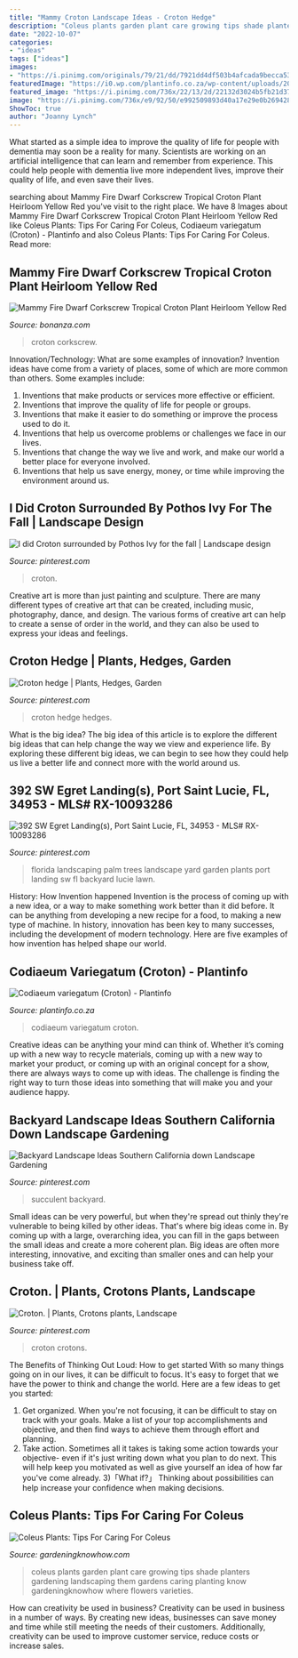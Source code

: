 ```yaml
---
title: "Mammy Croton Landscape Ideas - Croton Hedge"
description: "Coleus plants garden plant care growing tips shade planters gardening landscaping them gardens caring planting know gardeningknowhow where flowers varieties"
date: "2022-10-07"
categories:
- "ideas"
tags: ["ideas"]
images:
- "https://i.pinimg.com/originals/79/21/dd/7921dd4df503b4afcada9becca53a1a8.jpg"
featuredImage: "https://i0.wp.com/plantinfo.co.za/wp-content/uploads/2020/07/Codiaeum-variegatum-flower-scaled.jpg?fit=2560%2C1707&amp;ssl=1"
featured_image: "https://i.pinimg.com/736x/22/13/2d/22132d3024b5fb21d37452c85683a51b--hedges.jpg"
image: "https://i.pinimg.com/736x/e9/92/50/e992509893d40a17e29e0b2694285c42.jpg"
ShowToc: true
author: "Joanny Lynch"
---
```



What started as a simple idea to improve the quality of life for people with dementia may soon be a reality for many. Scientists are working on an artificial intelligence that can learn and remember from experience. This could help people with dementia live more independent lives, improve their quality of life, and even save their lives.

	

		
searching about Mammy Fire Dwarf Corkscrew Tropical Croton Plant Heirloom Yellow Red you've visit to the right place. We have 8 Images about Mammy Fire Dwarf Corkscrew Tropical Croton Plant Heirloom Yellow Red like Coleus Plants: Tips For Caring For Coleus, Codiaeum variegatum (Croton) - Plantinfo and also Coleus Plants: Tips For Caring For Coleus. Read more:
		
    
## Mammy Fire Dwarf Corkscrew Tropical Croton Plant Heirloom Yellow Red

<img loading=lazy src="https://images.bonanzastatic.com/afu/images/a1ee/fa9a/77c1_10544574948/pjimage_-_2021-07-13T144357.592.jpg" onerror="this.onerror=null;this.src='https://tse1.mm.bing.net/th?id=OIP.NnK5mdRSosUZddJHjPAhYAHaHa&amp;pid=15.1';" alt="Mammy Fire Dwarf Corkscrew Tropical Croton Plant Heirloom Yellow Red">

_Source: bonanza.com_

>croton corkscrew. 

	

Innovation/Technology: What are some examples of innovation?
Invention ideas have come from a variety of places, some of which are more common than others. Some examples include:
1. Inventions that make products or services more effective or efficient. 
2. Inventions that improve the quality of life for people or groups. 
3. Inventions that make it easier to do something or improve the process used to do it. 
4. Inventions that help us overcome problems or challenges we face in our lives. 
5. Inventions that change the way we live and work, and make our world a better place for everyone involved. 
6. Inventions that help us save energy, money, or time while improving the environment around us.

    
## I Did Croton Surrounded By Pothos Ivy For The Fall | Landscape Design

<img loading=lazy src="https://i.pinimg.com/originals/4e/a8/d2/4ea8d250bf4b8593448b3fb8282c35ac.jpg" onerror="this.onerror=null;this.src='https://tse2.mm.bing.net/th?id=OIP.5xCWBqrBnbxgf5nBc-QZwwHaJ4&amp;pid=15.1';" alt="I did Croton surrounded by Pothos Ivy for the fall | Landscape design">

_Source: pinterest.com_

>croton. 

	

Creative art is more than just painting and sculpture. There are many different types of creative art that can be created, including music, photography, dance, and design. The various forms of creative art can help to create a sense of order in the world, and they can also be used to express your ideas and feelings.

    
## Croton Hedge | Plants, Hedges, Garden

<img loading=lazy src="https://i.pinimg.com/736x/22/13/2d/22132d3024b5fb21d37452c85683a51b--hedges.jpg" onerror="this.onerror=null;this.src='https://tse3.mm.bing.net/th?id=OIP.SBw9utGq0OH7YIQ6A7wuIwHaEK&amp;pid=15.1';" alt="Croton hedge | Plants, Hedges, Garden">

_Source: pinterest.com_

>croton hedge hedges. 

	

What is the big idea?
The big idea of this article is to explore the different big ideas that can help change the way we view and experience life. By exploring these different big ideas, we can begin to see how they could help us live a better life and connect more with the world around us.

    
## 392 SW Egret Landing(s), Port Saint Lucie, FL, 34953 - MLS# RX-10093286

<img loading=lazy src="https://i.pinimg.com/originals/08/a9/d4/08a9d4caf62969ecf2b37937cbfec08f.jpg" onerror="this.onerror=null;this.src='https://tse1.mm.bing.net/th?id=OIP.3vKKI4mUl7c6BBkdZ0AIbgHaFj&amp;pid=15.1';" alt="392 SW Egret Landing(s), Port Saint Lucie, FL, 34953 - MLS# RX-10093286">

_Source: pinterest.com_

>florida landscaping palm trees landscape yard garden plants port landing sw fl backyard lucie lawn. 

	

History: How Invention happened
Invention is the process of coming up with a new idea, or a way to make something work better than it did before. It can be anything from developing a new recipe for a food, to making a new type of machine. In history, innovation has been key to many successes, including the development of modern technology. Here are five examples of how invention has helped shape our world.

    
## Codiaeum Variegatum (Croton) - Plantinfo

<img loading=lazy src="https://i0.wp.com/plantinfo.co.za/wp-content/uploads/2020/07/Codiaeum-variegatum-flower-scaled.jpg?fit=2560%2C1707&amp;ssl=1" onerror="this.onerror=null;this.src='https://tse3.mm.bing.net/th?id=OIP.Mb-SvLAeRXR4i8QKA0-5BAHaE8&amp;pid=15.1';" alt="Codiaeum variegatum (Croton) - Plantinfo">

_Source: plantinfo.co.za_

>codiaeum variegatum croton. 

	

Creative ideas can be anything your mind can think of. Whether it’s coming up with a new way to recycle materials, coming up with a new way to market your product, or coming up with an original concept for a show, there are always ways to come up with ideas. The challenge is finding the right way to turn those ideas into something that will make you and your audience happy.

    
## Backyard Landscape Ideas Southern California Down Landscape Gardening

<img loading=lazy src="https://i.pinimg.com/736x/e9/92/50/e992509893d40a17e29e0b2694285c42.jpg" onerror="this.onerror=null;this.src='https://tse4.mm.bing.net/th?id=OIP.d1BaGvRCzER6p0CX4xlTwAHaKN&amp;pid=15.1';" alt="Backyard Landscape Ideas Southern California down Landscape Gardening">

_Source: pinterest.com_

>succulent backyard. 

	

Small ideas can be very powerful, but when they're spread out thinly they're vulnerable to being killed by other ideas. That's where big ideas come in. By coming up with a large, overarching idea, you can fill in the gaps between the small ideas and create a more coherent plan. Big ideas are often more interesting, innovative, and exciting than smaller ones and can help your business take off.

    
## Croton. | Plants, Crotons Plants, Landscape

<img loading=lazy src="https://i.pinimg.com/originals/79/21/dd/7921dd4df503b4afcada9becca53a1a8.jpg" onerror="this.onerror=null;this.src='https://tse3.mm.bing.net/th?id=OIP.0QRxdRoVA33PuMFNFJlOQwHaJY&amp;pid=15.1';" alt="Croton. | Plants, Crotons plants, Landscape">

_Source: pinterest.com_

>croton crotons. 

	

The Benefits of Thinking Out Loud: How to get started
With so many things going on in our lives, it can be difficult to focus. It's easy to forget that we have the power to think and change the world. Here are a few ideas to get you started: 
1) Get organized. When you're not focusing, it can be difficult to stay on track with your goals. Make a list of your top accomplishments and objective, and then find ways to achieve them through effort and planning. 
2) Take action. Sometimes all it takes is taking some action towards your objective- even if it's just writing down what you plan to do next. This will help keep you motivated as well as give yourself an idea of how far you've come already. 
3)「What if?」 Thinking about possibilities can help increase your confidence when making decisions.

    
## Coleus Plants: Tips For Caring For Coleus

<img loading=lazy src="http://www.gardeningknowhow.com/wp-content/uploads/2010/11/coleus-plants1.jpg" onerror="this.onerror=null;this.src='https://tse3.mm.bing.net/th?id=OIP.b2TS-K72Ekp7JmCDIO3BQAHaJ4&amp;pid=15.1';" alt="Coleus Plants: Tips For Caring For Coleus">

_Source: gardeningknowhow.com_

>coleus plants garden plant care growing tips shade planters gardening landscaping them gardens caring planting know gardeningknowhow where flowers varieties. 

	

How can creativity be used in business?
Creativity can be used in business in a number of ways. By creating new ideas, businesses can save money and time while still meeting the needs of their customers. Additionally, creativity can be used to improve customer service, reduce costs or increase sales.


